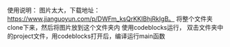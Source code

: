 使用说明：
图片太大，下载地址：https://www.jianguoyun.com/p/DWFm_ksQrKKIBhjRkIgB。
将整个文件夹clone下来，然后将图片放到这个文件夹内
使用codeblocks运行，
双击文件夹中的project文件，用codeblocks打开后，编译运行main函数
